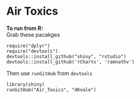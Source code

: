 Air Toxics
==========

**To run from R:**  
Grab these pacakges

    require("dplyr")  
    require("devtools")  
    devtools::install_github("shiny", "rstudio")  
    devtools::install_github('rCharts', 'ramnathv')  

Then use `runGitHub` from `devtools`  

    library(shiny)  
    runGitHub("Air_Toxics", "dKvale")


